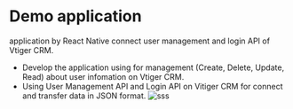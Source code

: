 # Demo application

application by React Native connect user management and login API of Vtiger CRM.
- Develop the application using for management (Create, Delete, Update, Read) about user infomation on Vtiger CRM.
- Using User Management API and Login API on Vitiger CRM for connect and transfer data in JSON format.
![sss](https://user-images.githubusercontent.com/24918915/40884591-a5e60d16-6740-11e8-87e1-ee2f9ca5e3a4.png)
